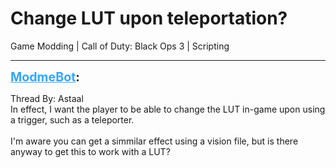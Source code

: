 # Change LUT upon teleportation?
Game Modding | Call of Duty: Black Ops 3 | Scripting

---
<strong style="font-size: 1.4em;"><span style="text-decoration: underline;text-decoration-color: #34a7f9;"><span style="color:#34a7f9;">ModmeBot</span></span>:</strong>

<p>Thread By: Astaal<br />In effect, I want the player to be able to change the LUT in-game upon using a trigger, such as a teleporter. <br /> <br />I&#39;m aware you can get a simmilar effect using a vision file, but is there anyway to get this to work with a LUT?</p>
